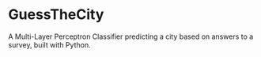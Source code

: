 # GuessTheCity
A Multi-Layer Perceptron Classifier predicting a city based on answers to a survey, built with Python.
